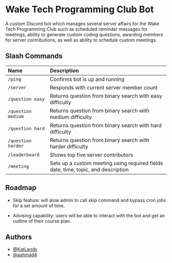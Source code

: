 # Wake Tech Programming Club Bot

A custom Discord bot which manages several server affairs for the Wake Tech Programming Club such as scheduled reminder messages for meetings, ability to generate custom coding questions, awarding members for server contributions, as well as ability to schedule custom meetings.

## Slash Commands

| Name               | Description                                                                       |
| :----------------- | :-------------------------------------------------------------------------------- |
| `/ping`            | Confirms bot is up and running                                                    |
| `/server`          | Responds with current server member count                                         |
| `/question easy`   | Returns question from binary search with easy difficulty                          |
| `/question medium` | Returns question from binary search with medium difficulty                        |
| `/question hard`   | Returns question from binary search with hard difficulty                          |
| `/question harder` | Returns question from binary search with harder difficulty                        |
| `/leaderboard`     | Shows top five server contributors                                                |
| `/meeting`         | Sets up a custom meeting using required fields date, time, topic, and description |

## Roadmap

- Skip feature: will alow admin to call skip command and bypass cron jobs for a set amount of time.

- Advising capability: users will be able to interact with the bot and get an outline of their course plan.

## Authors

- [@KatLands](https://github.com/KatLands)
- [@aahmad4](https://github.com/aahmad4)
